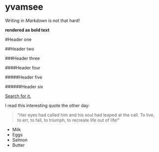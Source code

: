 # yvamsee

Writing in _Markdown_ is not that hard!

**rendered as bold text**

#Header one

##Header two

###Header three

####Header four

#####Header five

######Header six

[Search for it.](www.github.com)

I read this interesting quote the other day:

>"Her eyes had called him and his soul had leaped at the call. To live, to err, to fall, to triumph, to recreate life out of life!"

* Milk
* Eggs
* Salmon
* Butter
